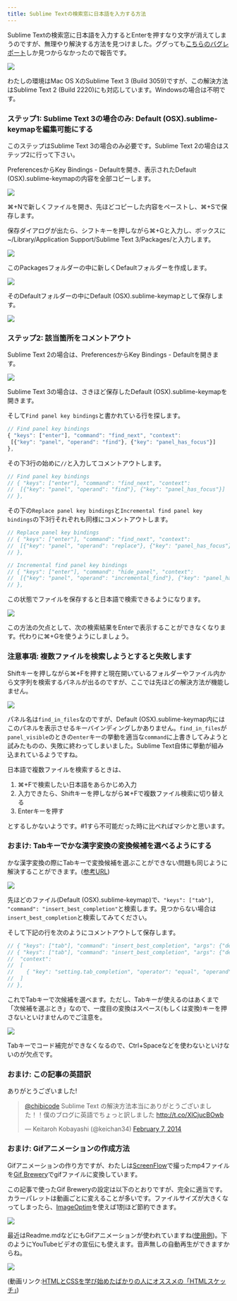 ```yaml
---
title: Sublime Textの検索窓に日本語を入力する方法
---
```


Sublime Textの検索窓に日本語を入力するとEnterを押すなり文字が消えてしまうのですが、無理やり解決する方法を見つけました。ググっても[こちらのバグレポート](http://sublimetext.userecho.com/topic/52165-unable-to-finalize-kana-kanji-conversion-in-japanese-in-the-search-box/)しか見つからなかったので報告です。

![](http://chibicode.com/assets/images/sublime-search-japanese/sublime-japanese-search-input.gif)

わたしの環境はMac OS XのSublime Text 3 (Build 3059)ですが、この解決方法はSublime Text 2 (Build 2220)にも対応しています。Windowsの場合は不明です。

### ステップ1: Sublime Text 3の場合のみ: Default (OSX).sublime-keymapを編集可能にする

このステップはSublime Text 3の場合のみ必要です。Sublime Text 2の場合はステップ2に行って下さい。

PreferencesからKey Bindings - Defaultを開き、表示されたDefault (OSX).sublime-keymapの内容を全部コピーします。

![](http://chibicode.com/assets/images/sublime-search-japanese/default-key-bindings.png)

&#8984;+Nで新しくファイルを開き、先ほどコピーした内容をペーストし、&#8984;+Sで保存します。

保存ダイアログが出たら、シフトキーを押しながら&#8984;+Gと入力し、ボックスに~/Library/Application Support/Sublime Text 3/Packages/と入力します。

![](http://chibicode.com/assets/images/sublime-search-japanese/save-location.png)

このPackagesフォルダーの中に新しくDefaultフォルダーを作成します。

![](http://chibicode.com/assets/images/sublime-search-japanese/default-folder.png)

そのDefaultフォルダーの中にDefault (OSX).sublime-keymapとして保存します。

![](http://chibicode.com/assets/images/sublime-search-japanese/default-folder-2.png)

### ステップ2: 該当箇所をコメントアウト

Sublime Text 2の場合は、PreferencesからKey Bindings - Defaultを開きます。

![](http://chibicode.com/assets/images/sublime-search-japanese/default-key-bindings.png)

Sublime Text 3の場合は、さきほど保存したDefault (OSX).sublime-keymapを開きます。

そして`Find panel key bindings`と書かれている行を探します。

~~~javascript
// Find panel key bindings
{ "keys": ["enter"], "command": "find_next", "context":
 [{"key": "panel", "operand": "find"}, {"key": "panel_has_focus"}]
},
~~~

その下3行の始めに`//`と入力してコメントアウトします。

~~~javascript
// Find panel key bindings
// { "keys": ["enter"], "command": "find_next", "context":
//  [{"key": "panel", "operand": "find"}, {"key": "panel_has_focus"}]
// },
~~~

その下の`Replace panel key bindings`と`Incremental find panel key bindings`の下3行それぞれも同様にコメントアウトします。

~~~javascript
// Replace panel key bindings
// { "keys": ["enter"], "command": "find_next", "context":
//  [{"key": "panel", "operand": "replace"}, {"key": "panel_has_focus"}]
// },
~~~

~~~javascript
// Incremental find panel key bindings
// { "keys": ["enter"], "command": "hide_panel", "context":
//  [{"key": "panel", "operand": "incremental_find"}, {"key": "panel_has_focus"}]
// },
~~~

この状態でファイルを保存すると日本語で検索できるようになります。

![](http://chibicode.com/assets/images/sublime-search-japanese/sublime-japanese-search-input-success.gif)

この方法の欠点として、次の検索結果をEnterで表示することができなくなります。代わりに&#8984;+Gを使うようにしましょう。

### 注意事項: 複数ファイルを検索しようとすると失敗します

Shiftキーを押しながら&#8984;+Fを押すと現在開いているフォルダーやファイル内から文字列を検索するパネルが出るのですが、ここでは先ほどの解決方法が機能しません。

![](http://chibicode.com/assets/images/sublime-search-japanese/find-all.png)

パネル名は`find_in_files`なのですが、Default (OSX).sublime-keymap内にはこのパネルを表示させるキーバインディングしかありません。`find_in_files`が`panel_visible`のときの`enter`キーの挙動を適当な`command`に上書きしてみようと試みたものの、失敗に終わってしまいました。Sublime Text自体に挙動が組み込まれているようですね。

日本語で複数ファイルを検索するときは、

1. &#8984;+Fで検索したい日本語をあらかじめ入力
2. 入力できたら、Shiftキーを押しながら&#8984;+Fで複数ファイル検索に切り替える
3. Enterキーを押す

とするしかないようです。#1すら不可能だった時に比べればマシかと思います。

### おまけ: Tabキーでかな漢字変換の変換候補を選べるようにする

かな漢字変換の際にTabキーで変換候補を選ぶことができない問題も同じように解決することができます。([参考URL](http://kazshu.hatenablog.com/entry/20120718/1342623780))

![](http://chibicode.com/assets/images/sublime-search-japanese/sublime-japanese-select.gif)

先ほどのファイル(Default (OSX).sublime-keymap)で、`"keys": ["tab"], "command": "insert_best_completion"`と検索します。見つからない場合は`insert_best_completion`と検索してみてください。

そして下記の行を次のようにコメントアウトして保存します。

~~~javascript
// { "keys": ["tab"], "command": "insert_best_completion", "args": {"default": "\t", "exact": true} },
// { "keys": ["tab"], "command": "insert_best_completion", "args": {"default": "\t", "exact": false},
//  "context":
//  [
//    { "key": "setting.tab_completion", "operator": "equal", "operand": true }
//  ]
// },
~~~

これでTabキーで次候補を選べます。ただし、Tabキーが使えるのはあくまで「次候補を選ぶとき」なので、一度目の変換はスペース(もしくは変換)キーを押さないといけませんのでご注意を。

![](http://chibicode.com/assets/images/sublime-search-japanese/sublime-japanese-select-success.gif)

Tabキーでコード補完ができなくなるので、Ctrl+Spaceなどを使わないといけないのが欠点です。

### おまけ: この記事の英語訳

ありがとうございました!

<blockquote class="twitter-tweet" lang="en"><p><a href="https://twitter.com/chibicode">@chibicode</a> Sublime Text の解決方法本当にありがとうございました！！僕のブログに英語でちょっと訳しました <a href="http://t.co/XlCjucBOwb">http://t.co/XlCjucBOwb</a></p>&mdash; Keitaroh Kobayashi (@keichan34) <a href="https://twitter.com/keichan34/statuses/431649160165466113">February 7, 2014</a></blockquote>

### おまけ: Gifアニメーションの作成方法

Gifアニメーションの作り方ですが、わたしは[ScreenFlow](http://www.telestream.net/screenflow/overview.htm)で撮ったmp4ファイルを[Gif Brewery](http://gifbrewery.com/)でgifファイルに変換しています。

この記事で使ったGif Breweryの設定は以下のとおりですが、完全に適当です。カラーパレットは動画ごとに変えることが多いです。ファイルサイズが大きくなってしまったら、[ImageOptim](http://imageoptim.com/)を使えば1割ほど節約できます。

![](http://chibicode.com/assets/images/sublime-search-japanese/gif-brewery.png)

最近はReadme.mdなどにもGifアニメーションが使われていますね([使用例](https://github.com/fphilipe/PHFComposeBarView))。下のようにYouTubeビデオの宣伝にも使えます。音声無しの自動再生ができますからね。

![](http://f.cl.ly/items/2x0g0g3O1n2A180Y3I1s/video.gif)

(動画リンク:[HTMLとCSSを学び始めたばかりの人にオススメの「HTMLスケッチ」](/post/73885599344/html-css-html-by-ellekasai/))
